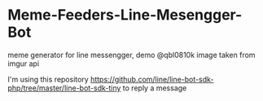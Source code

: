 # Meme-Feeders-Line-Mesengger-Bot
meme generator for line messengger, demo @qbl0810k
image taken from imgur api

I'm using this repository https://github.com/line/line-bot-sdk-php/tree/master/line-bot-sdk-tiny to reply a message
